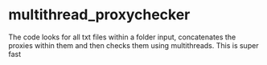 # multithread_proxychecker

The code looks for all txt files within a folder input, concatenates the proxies within them and then checks them using multithreads. This is super fast
